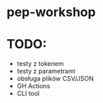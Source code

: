 # pep-workshop

# TODO:

- testy z tokenem
- testy z parametrami
- obsługa plików CSV/JSON
- GH Actions
- CLI tool

